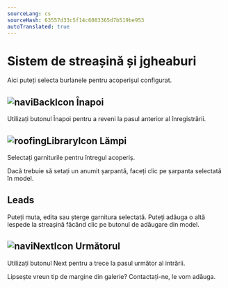 ```yaml
---
sourceLang: cs
sourceHash: 63557d33c5f14c6083365d7b519be953
autoTranslated: true
---
```



# Sistem de streașină și jgheaburi
Aici puteți selecta burlanele pentru acoperișul configurat.

## ![naviBackIcon](img/backIcon-en.png) Înapoi
Utilizați butonul Înapoi pentru a reveni la pasul anterior al înregistrării.

## ![roofingLibraryIcon](img/roofingLibraryIcon-en.png) Lămpi
Selectați garniturile pentru întregul acoperiș.

Dacă trebuie să setați un anumit șarpantă, faceți clic pe șarpanta selectată în model.

## Leads
Puteți muta, edita sau șterge garnitura selectată. Puteți adăuga o altă lespede la streașină făcând clic pe butonul de adăugare din model.

## ![naviNextIcon](img/nextIcon-en.png) Următorul
Utilizați butonul Next pentru a trece la pasul următor al intrării.

Lipsește vreun tip de margine din galerie? Contactați-ne, le vom adăuga.
